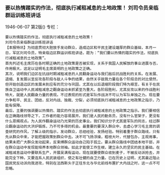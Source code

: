 ### 要以热情踏实的作法，彻底执行减租减息的土地政策！  刘司令员亲临群运训练班讲话

1946-06-07
第2版()
专栏：

    要以热情踏实的作法，彻底执行减租减息的土地政策！
    刘司令员亲临群运训练班讲话
    【本报特讯】为彻底贯彻大胆放手发动群众，造成边区和平民主建设雄厚的群众基础，本月一日，军区刘司令员，特亲临边区群运训练班讲话，题为：“我们要以热情的踏实的作法，彻底执行减租减息的土地政策”。
    首先列述毛主席历在各时期正确的土地政策是否被实现，关系于我国人民解放的事业进展与否，作用极大，这足以证明毛主席英明的土地政策之正确。
    其次，说明我们边区在抗战时期减租减息的人民翻身运动与我们敌后抗战胜利的关系。在发展、退缩、复发展以至反攻各阶段与敌人斗争的结果，自然关乎敌我力量在各个阶段总的对比使然，但开始创造边区的发展未到应有的充分与巩固，尤其在以后退缩阶段我们特为艰苦，有关于在民族自卫运动中人民减租减息之翻身运动未抓紧至为重大。各阶段胜利，尤其反攻以来的作战胜利特大，就是人民翻身力量的表现。不过表现的形式是军队作战决不可认为军队单独之力。现在要力争和平、民主、团结，反对内战、独裁、分裂，必须彻底执行减租减息的土地政策之指示，乃能有保障。
    最后，主要的强调要以热情的、踏实的作法去彻底执行减租减息的土地政策之指示。我们要相信在正确路线领导之下，工作者的能力容易展开。我们是人民的勤务员，没有什么官架子，更没有什么恩赐观点。为人民作翻身运动乃光荣的历史事业。我们知识分子尤其是军队的同志，经过群众翻身运动的大洪炉锻炼，乃不可多得的机会。最重要的要深入群众中，去虚心学习毛主席的调查研究的作风，了解上级的指示，发动群众，总结经验，发扬经验。特别着重于群众路线，只有先从群众中来，才能把握政策到群众中去。决不可飞扬浮燥，粗枝大叶，代替包办，主观用事，结果未把广大群众发动起来，反束缚群众运动自己陷于孤立。要从群众路线中团结本地干部，并在群众运动中发现能培养本地群众领袖。如此才能使工作生根，建立永久的坚实的民主基础。在减租减息运动中要联系生产，开展吴满有运动，现在就要使群众收到麦子，不被反动派抢去，并能完全下种。又要连系人民武装组织，使之有壮健的自卫力量。已在历史上证明，尤其最近阻止国民党反动派向我进攻，特别在法西斯头子正往东北与华北前线布置扩大内战之时，这一点不可忽略。
